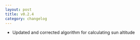 ```yaml
---
layout: post
title: v0.2.4
category: changelog
---
```


- Updated and corrected algorithm for calculating sun altitude
